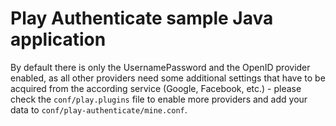 # Play Authenticate sample Java application

By default there is only the UsernamePassword and the OpenID provider enabled, as all other providers need some additional settings that have to be acquired from the according service (Google, Facebook, etc.) - please check the `conf/play.plugins` file to enable more providers and add your data to `conf/play-authenticate/mine.conf`.
